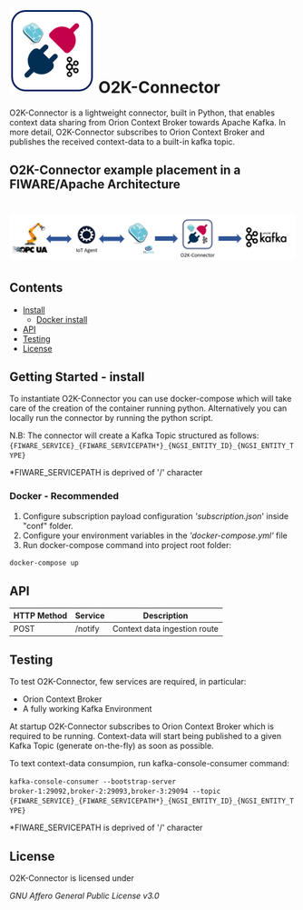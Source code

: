 # ![O2K-Connector](docs/images/o2k_logo.png) O2K-Connector
O2K-Connector is a lightweight connector, built in Python, that enables context data sharing from Orion Context Broker towards Apache Kafka. In more detail, O2K-Connector subscribes to Orion Context Broker and publishes the received context-data to a built-in kafka topic.

## O2K-Connector example placement in a FIWARE/Apache Architecture

# ![O2K-Connector-placement](docs/images/schema.png)

## Contents

-   [Install](#install)
    -   [Docker install](#docker---recommended)
-   [API](#api)
-   [Testing](#testing)
-   [License](#license)

## Getting Started - install

To instantiate O2K-Connector you can use docker-compose which will take care of the creation of the container running python. Alternatively you can locally run the connector by running the python script.

N.B:
The connector will create a Kafka Topic structured as follows:
<code>{FIWARE_SERVICE}\_{FIWARE_SERVICEPATH*}\_{NGSI_ENTITY_ID}\_{NGSI_ENTITY_TYPE}</code>

*FIWARE_SERVICEPATH is deprived of '/' character

### Docker - Recommended

1. Configure subscription payload configuration _'subscription.json_' inside "conf" folder.
2. Configure your environment variables in the _'docker-compose.yml'_ file
3. Run docker-compose command into project root folder:
```sh
docker-compose up
```

## API

<table role="table">
    <thead>
        <tr align="center">
            <th>HTTP Method</th>
            <th>Service</th>
            <th>Description</th>
        </tr>
    </thead>
    <tbody>
      <tr>
          <td>POST</td>
          <td>/notify</td>
          <td>Context data ingestion route</td>
      </tr>
  </tbody>
</table>


## Testing

To test O2K-Connector, few services are required, in particular:
 - Orion Context Broker
 - A fully working Kafka Environment

At startup O2K-Connector subscribes to Orion Context Broker which is required to be running. Context-data will start being published to a given Kafka Topic (generate on-the-fly) as soon as possible.

To text context-data consumpion, run kafka-console-consumer command:

<code>kafka-console-consumer --bootstrap-server broker-1:29092,broker-2:29093,broker-3:29094 --topic {FIWARE_SERVICE}\_{FIWARE_SERVICEPATH*}\_{NGSI_ENTITY_ID}\_{NGSI_ENTITY_TYPE}</code>

*FIWARE_SERVICEPATH is deprived of '/' character

## License
O2K-Connector is licensed under

*GNU Affero General Public License v3.0*

